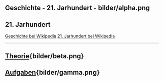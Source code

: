 
Geschichte - 21. Jarhundert - bilder/alpha.png
---
## 21. Jarhundert

[Geschichte bei Wikipedia](https://de.wikipedia.org/wiki/Geschichte)
[21. Jarhundert bei Wikipedia](https://de.wikipedia.org/wiki/21._Jarhundert)

---
## [Theorie](theorie.md){bilder/beta.png}
## [Aufgaben](aufgaben.md){bilder/gamma.png}
